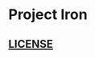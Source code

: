 # Project Iron

## [**LICENSE**](https://github.com/Lazeoftheb/source-sdk-2013/tree/master?tab=License-1-ov-file)
